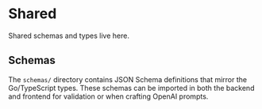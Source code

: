 # Shared

Shared schemas and types live here.

## Schemas

The `schemas/` directory contains JSON Schema definitions that mirror the
Go/TypeScript types. These schemas can be imported in both the backend and
frontend for validation or when crafting OpenAI prompts.
